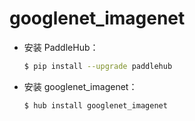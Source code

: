 # googlenet_imagenet
* 安装 PaddleHub：

    ```bash
    $ pip install --upgrade paddlehub
    ```

* 安装 googlenet_imagenet：

    ```bash
    $ hub install googlenet_imagenet
    ```
